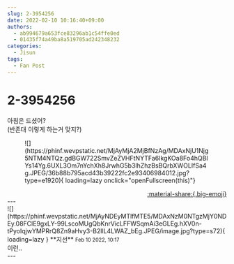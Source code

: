 ```yaml
---
slug: 2-3954256
date: 2022-02-10 10:16:40+09:00
authors:
  - ab994679a653fce83296ab1c54ffe0ed
  - 01435f74a49ba8a519705ad242348232
categories:
  - Jisun
tags:
  - Fan Post
---
```


# 2-3954256

<div class="post-container" markdown="1">
<div class="content-container md-sidebar__scrollwrap" markdown="1">

아침은 드셨어?<br>(반존대 이렇게 하는거 맞지?)
<figure markdown="1">
![](https://phinf.wevpstatic.net/MjAyMjA2MjBfNzAg/MDAxNjU1Njg5NTM4NTQz.gdBGW722SmvZeZVHFtNYTFa6IkgKOa8Fo4hQBIYs14Yg.6UXL3Om7nYchXh8JrwhG5b3lhZhzBsBQrbXWOLIfSa4g.JPEG/36b88b795acd43b39222fc2e93406984012.jpg?type=e1920){ loading=lazy onclick="openFullscreen(this)"}
</figure>


</div>
</div>

<div style="text-align: right;" markdown="1">
<a href="https://weverse.io/fromis9/fanpost/2-3954256" style="text-align: right;">:material-share:{.big-emoji}</a>
</div>
---

<div class="comments-container md-sidebar__scrollwrap" markdown="1">
<div class="comment" markdown="1">
<div class='id-container' markdown="1">
![](https://phinf.wevpstatic.net/MjAyNDEyMTlfMTE5/MDAxNzM0NTgzMjY0NDEy.08FClE9gxLY-99LscoMUgQbKnrVicLFFWSqmAi3eGLEg.hXV0n-tPyoIqjwYMPRrQ8Zn9aHvy3-B2llL4LWAZ_bEg.JPEG/image.jpg?type=s72){ loading=lazy }
**<span class="artist">지선</span>** <small>Feb 10 2022, 10:17</small><br>
</div>
<div class='comment-body' markdown="1">
이런..
</div>
</div>
</div>
---
